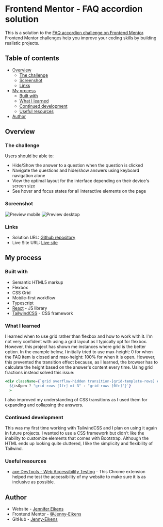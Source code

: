# Frontend Mentor - FAQ accordion solution

This is a solution to the [FAQ accordion challenge on Frontend Mentor](https://www.frontendmentor.io/challenges/faq-accordion-wyfFdeBwBz). Frontend Mentor challenges help you improve your coding skills by building realistic projects.

## Table of contents

- [Overview](#overview)
  - [The challenge](#the-challenge)
  - [Screenshot](#screenshot)
  - [Links](#links)
- [My process](#my-process)
  - [Built with](#built-with)
  - [What I learned](#what-i-learned)
  - [Continued development](#continued-development)
  - [Useful resources](#useful-resources)
- [Author](#author)

## Overview

### The challenge

Users should be able to:

- Hide/Show the answer to a question when the question is clicked
- Navigate the questions and hide/show answers using keyboard navigation alone
- View the optimal layout for the interface depending on their device's screen size
- See hover and focus states for all interactive elements on the page

### Screenshot

![Preview mobile](./design/preview_mobile.jpg)
![Preview desktop](./design/preview_desktop.jpg)

### Links

- Solution URL: [Github repository](https://github.com/Jenny-Eikens/faq-accordion)
- Live Site URL: [Live site](https://jenny-eikens.github.io/faq-accordion/)

## My process

### Built with

- Semantic HTML5 markup
- Flexbox
- CSS Grid
- Mobile-first workflow
- Typescript
- [React](https://reactjs.org/) - JS library
- [TailwindCSS](https://tailwindcss.com/) - CSS framework

### What I learned

I learned when to use grid rather than flexbox and how to work with it. I'm not very confident with using a grid layout as I typically opt for flexbox. However, this project has shown me instances where grid is the better option. In the example below, I initially tried to use max-height: 0 for when the FAQ item is closed and max-height: 100% for when it is open. However, this prevented the transition effect because, as I learned, the browser has to calculate the height based on the answer's content every time. Using grid fractions instead solved this issue:

```jsx
<div className={`grid overflow-hidden transition-[grid-template-rows] duration-300 ease-in-out
  ${isOpen ? "grid-rows-[1fr] mt-3" : "grid-rows-[0fr]"}`}
  >
```

I also improved my understanding of CSS transitions as I used them for expanding and collapsing the answers.

### Continued development

This was my first time working with TailwindCSS and I plan on using it again in future projects. I wanted to use a CSS framework but didn't like the inability to customize elements that comes with Bootstrap. Although the HTML ends up looking quite cluttered, I like the simplicity and flexibility of Tailwind.

### Useful resources

- [axe DevTools - Web Accessibility Testing](https://chromewebstore.google.com/detail/axe-devtools-web-accessib/lhdoppojpmngadmnindnejefpokejbdd) - This Chrome extension helped me test the accessibility of my website to make sure it is as inclusive as possible.

## Author

- Website - [Jennifer Eikens](https://jennifereikens.com)
- Frontend Mentor - [@Jenny-Eikens](https://www.frontendmentor.io/profile/Jenny-Eikens)
- GitHub - [Jenny-Eikens](https://github.com/Jenny-Eikens)
